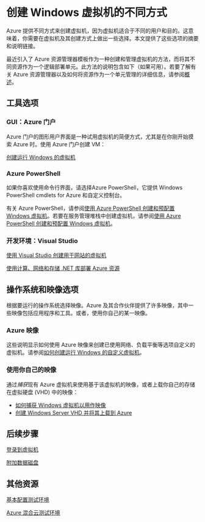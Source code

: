 <properties
	pageTitle="创建 Windows 虚拟机的不同方式"
	description="列出创建 Windows 虚拟机的不同方式，并提供说明链接。"
	services="virtual-machines"
	documentationCenter=""
	authors="cynthn"
	manager="timlt"
	editor=""
	tags="azure-resource-manager,azure-service-management"/>

<tags
	ms.service="virtual-machines"
	ms.date="09/15/2015"
	wacn.date="11/02/2015"/>

# 创建 Windows 虚拟机的不同方式

Azure 提供不同方式来创建虚拟机，因为虚拟机适合于不同的用户和目的。这意味着，你需要在虚拟机及其创建方式上做出一些选择。本文提供了这些选项的摘要和说明链接。

最近引入了 Azure 资源管理器模板作为一种创建和管理虚拟机的方法，而将其不同资源作为一个逻辑部署单元。此方法的说明包含如下（如果可用）。若要了解有关 Azure 资源管理器以及如何将资源作为一个单元管理的详细信息，请参阅[概述][]。

## 工具选项

### GUI：Azure 门户

Azure 门户的图形用户界面是一种试用虚拟机的简便方式，尤其是在你刚开始摸索 Azure 时。使用 Azure 门户创建 VM：

[创建运行 Windows 的虚拟机][]

### Azure PowerShell

如果你喜欢使用命令行界面，请选择Azure PowerShell，它提供 Windows PowerShell cmdlets for Azure 和自定义控制台。

有关 Azure PowerShell，请参阅[使用 Azure PowerShell 创建和预配置 Windows 虚拟机][]。若要在服务管理堆栈中创建虚拟机，请参阅[使用 Azure PowerShell 创建和预配置 Windows 虚拟机][]。

### 开发环境：Visual Studio

[使用 Visual Studio 创建用于网站的虚拟机][]

[使用计算、网络和存储 .NET 库部署 Azure 资源][]

## 操作系统和映像选项

根据要运行的操作系统选择映像。Azure 及其合作伙伴提供了许多映像，其中一些映像包括应用程序和工具。或者，使用你自己的某一映像。

### Azure 映像

这些说明显示如何使用 Azure 映像来创建已使用网络、负载平衡等选项自定义的虚拟机。请参阅[如何创建运行 Windows 的自定义虚拟机][]。

### 使用你自己的映像

通过*捕获*现有 Azure 虚拟机来使用基于该虚拟机的映像，或者上载你自己的存储在虚拟硬盘 (VHD) 中的映像：

- [如何捕获 Windows 虚拟机以用作映像][]
- [创建 Windows Server VHD 并将其上载到 Azure][]

## 后续步骤

[登录到虚拟机][]

[附加数据磁盘][]

## 其他资源
[基本配置测试环境][]

[Azure 混合云测试环境][]

<!-- LINKS -->
[概述]: /documentation/articles/resource-group-overview

[创建运行 Windows 的虚拟机]: /documentation/articles/virtual-machines-windows-tutorial-classic-portal

[适合使用针对 Mac、Linux 和 Windows 的 Azure CLI 进行虚拟机操作的等效资源管理器和服务管理命令]: /documentation/articles/xplat-cli-azure-manage-vm-asm-arm

[使用 Azure 资源管理器模板和 PowerShell 部署和管理虚拟机]: /documentation/articles/virtual-machines-deploy-rmtemplates-powershell

[使用 Azure PowerShell 创建和预配置 Windows 虚拟机]: /documentation/articles/virtual-machines-ps-create-preconfigure-windows-vms
[如何创建运行 Windows 的自定义虚拟机]: /documentation/articles/virtual-machines-windows-create-custom

[如何捕获 Windows 虚拟机以用作映像]: /documentation/articles/virtual-machines-capture-image-windows-server

[创建 Windows Server VHD 并将其上载到 Azure]: /documentation/articles/virtual-machines-create-upload-vhd-windows-server


[使用 Visual Studio 创建用于网站的虚拟机]: /documentation/articles/virtual-machines-dotnet-create-visual-studio-powershell
[使用计算、网络和存储 .NET 库部署 Azure 资源]: /documentation/articles/virtual-machines-arm-deployment

[登录到虚拟机]: /documentation/articles/virtual-machines-log-on-windows-server

[附加数据磁盘]: /documentation/articles/storage-windows-attach-disk

[基本配置测试环境]: /documentation/articles/virtual-machines-base-configuration-test-environment

[Azure 混合云测试环境]: /documentation/articles/virtual-machines-hybrid-cloud-test-environments

<!---HONumber=76-->